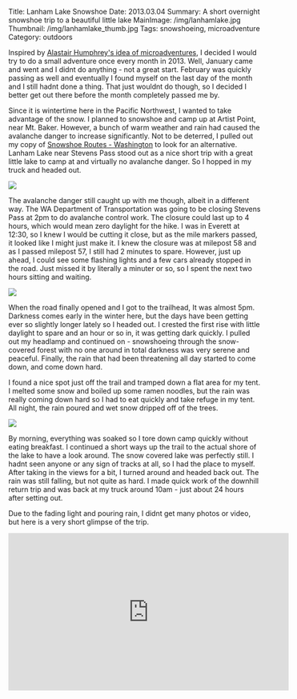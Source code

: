 Title: Lanham Lake Snowshoe
Date: 2013.03.04
Summary: A short overnight snowshoe trip to a beautiful little lake
MainImage: /img/lanhamlake.jpg
Thumbnail: /img/lanhamlake_thumb.jpg
Tags: snowshoeing, microadventure
Category: outdoors

Inspired by [Alastair Humphrey's idea of microadventures][Microadventures], I decided I would try to do a small adventure once every month in 2013. Well, January came and went and I didnt do anything - not a great start. February was quickly passing as well and eventually I found myself on the last day of the month and I still hadnt done a thing. That just wouldnt do though, so I decided I better get out there before the month completely passed me by.

Since it is wintertime here in the Pacific Northwest, I wanted to take advantage of the snow. I planned to snowshoe and camp up at Artist Point, near Mt. Baker. However, a bunch of warm weather and rain had caused the avalanche danger to increase significantly. Not to be deterred, I pulled out my copy of [Snowshoe Routes - Washington][SnowshoeRoutes] to look for an alternative. Lanham Lake near Stevens Pass stood out as a nice short trip with a great little lake to camp at and virtually no avalanche danger. So I hopped in my truck and headed out.

<p><img src="/img/outdoors/lanhamlake/creek.jpg" class="smallimg" /></p>

The avalanche danger still caught up with me though, albeit in a different way. The WA Department of Transportation was going to be closing Stevens Pass at 2pm to do avalanche control work. The closure could last up to 4 hours, which would mean zero daylight for the hike. I was in Everett at 12:30, so I knew I would be cutting it close, but as the mile markers passed, it looked like I might just make it. I knew the closure was at milepost 58 and as I passed milepost 57, I still had 2 minutes to spare. However, just up ahead, I could see some flashing lights and a few cars already stopped in the road. Just missed it by literally a minuter or so, so I spent the next two hours sitting and waiting.

<p><img src="/img/outdoors/lanhamlake/forest.jpg" class="smallimg" /></p>

When the road finally opened and I got to the trailhead, It was almost 5pm. Darkness comes early in the winter here, but the days have been getting ever so slightly longer lately so I headed out. I crested the first rise with little daylight to spare and an hour or so in, it was getting dark quickly. I pulled out my headlamp and continued on - snowshoeing through the snow-covered forest with no one around in total darkness was very serene and peaceful. Finally, the rain that had been threatening all day started to come down, and come down hard.

I found a nice spot just off the trail and tramped down a flat area for my tent. I melted some snow and boiled up some ramen noodles, but the rain was really coming down hard so I had to eat quickly and take refuge in my tent. All night, the rain poured and wet snow dripped off of the trees.

<p><img src="/img/outdoors/lanhamlake/lake.jpg" class="smallimg" /></p>

By morning, everything was soaked so I tore down camp quickly without eating breakfast. I continued a short ways up the trail to the actual shore of the lake to have a look around. The snow covered lake was perfectly still. I hadnt seen anyone or any sign of tracks at all, so I had the place to myself. After taking in the views for a bit, I turned around and headed back out. The rain was still falling, but not quite as hard. I made quick work of the downhill return trip and was back at my truck around 10am - just about 24 hours after setting out.

Due to the fading light and pouring rain, I didnt get many photos or video, but here is a very short glimpse of the trip.

<p>
<iframe width="560" height="315" src="https://www.youtube.com/embed/BqGFvP4CHQA?rel=0" frameborder="0" allow="accelerometer; autoplay; encrypted-media; gyroscope; picture-in-picture" allowfullscreen></iframe>
</p>

[Microadventures]: http://www.alastairhumphreys.com/microadventures-3/
[SnowshoeRoutes]: http://www.amazon.com/Snowshoe-Routes-Washington-Dan-Nelson/dp/089886884X/ref=sr_1_1?ie=UTF8&amp;qid=1362425958&amp;sr=8-1&amp;keywords=snowshoe+routes+washington
